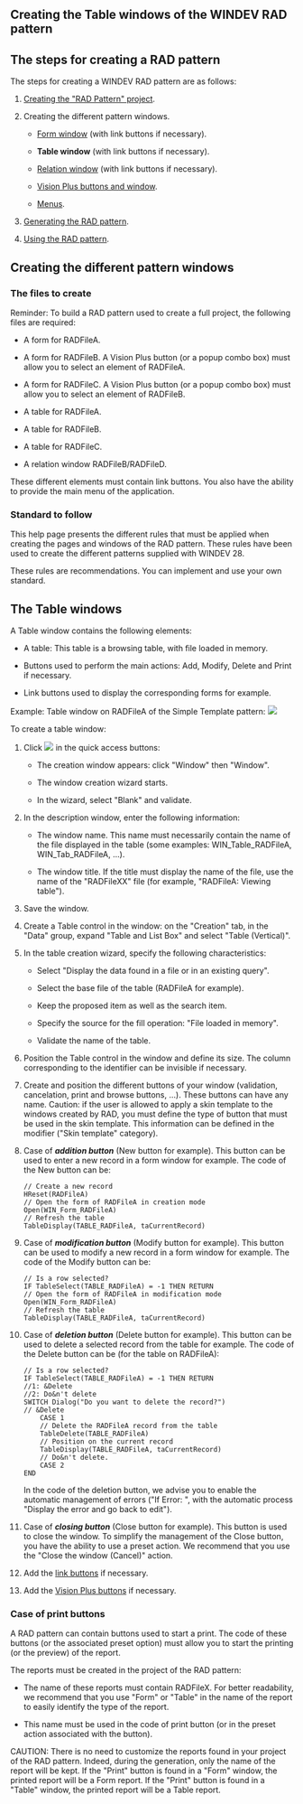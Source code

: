 


## Creating the Table windows of the WINDEV RAD pattern
			



<a name="NOTE1"></a>
<a name="NOTE1_1"></a>


## The steps for creating a RAD pattern
<a name="the_steps_for_creating_rad_pattern_ELTTEXTE000213"></a>
The steps for creating a WINDEV RAD pattern are as follows:

1. [Creating the "RAD Pattern" project](../Editeurs/2031021.md). 

2. Creating the different pattern windows.

	- [Form window](../Editeurs/2031025.md) (with link buttons if necessary). 

	- **Table window** (with link buttons if necessary). 

	- [Relation window](../Editeurs/2031027.md) (with link buttons if necessary). 

	- [Vision Plus buttons and window](../Editeurs/2031029.md). 

	- [Menus](../Editeurs/2031030.md). 




3. [Generating the RAD pattern](../Editeurs/2031023.md). 

4. [Using the RAD pattern](../Editeurs/2031024.md). 




<a name="NOTE2"></a>
<a name="NOTE2_1"></a>


## Creating the different pattern windows
<a name="creating_the_different_pattern_windows_ELTTEXTE000237"></a>


### The files to create
<a name="the_files_create_ELTPARAGRAPHE000043"></a>

Reminder: To build a RAD pattern used to create a full project, the following files are required:

- A form for RADFileA.

- A form for RADFileB. A Vision Plus button (or a popup combo box) must allow you to select an element of RADFileA.

- A form for RADFileC. A Vision Plus button (or a popup combo box) must allow you to select an element of RADFileB.

- A table for RADFileA.

- A table for RADFileB.

- A table for RADFileC.

- A relation window RADFileB/RADFileD.




These different elements must contain link buttons. You also have the ability to provide the main menu of the application.
<a name="NOTE2_2"></a>


### Standard to follow
<a name="standard_follow_ELTPARAGRAPHE000060"></a>

This help page presents the different rules that must be applied when creating the pages and windows of the RAD pattern. These rules have been used to create the different patterns supplied with WINDEV 28.

These rules are recommendations. You can implement and use your own standard.

<a name="NOTE3"></a>
<a name="NOTE3_1"></a>


## The Table windows
<a name="the_table_windows_ELTTEXTE000267"></a>
A Table window contains the following elements:

- A table: This table is a browsing table, with file loaded in memory.

- Buttons used to perform the main actions: Add, Modify, Delete and Print if necessary.

- Link buttons used to display the corresponding forms for example.  




Example: Table window on RADFileA of the Simple Template pattern: ![](https://doc.pcsoft.fr/en-US/images/image.awp?langid=3&name=Pattern_RAD_WDTable.gif)

<a name="NOTE3_2"></a>
To create a table window:

1. Click ![](https://doc.pcsoft.fr/en-US/images/image.awp?langid=3&name=ico_nouveau.gif)
 in the quick access buttons: 

	- The creation window appears: click "Window" then "Window".

	- The window creation wizard starts. 

	- In the wizard, select "Blank" and validate.




2. In the description window, enter the following information:

	- The window name. This name must necessarily contain the name of the file displayed in the table (some examples: WIN_Table_RADFileA, WIN_Tab_RADFileA, ...).

	- The window title. If the title must display the name of the file, use the name of the "RADFileXX" file (for example, "RADFileA: Viewing table").




3. Save the window.

4. Create a Table control in the window: on the "Creation" tab, in the "Data" group, expand "Table and List Box" and select "Table (Vertical)".

5. In the table creation wizard, specify the following characteristics:

	- Select "Display the data found in a file or in an existing query".

	- Select the base file of the table (RADFileA for example).

	- Keep the proposed item as well as the search item.

	- Specify the source for the fill operation: "File loaded in memory".

	- Validate the name of the table.




6. Position the Table control in the window and define its size. The column corresponding to the identifier can be invisible if necessary.

7. Create and position the different buttons of your window (validation, cancelation, print and browse buttons, ...). These buttons can have any name.
	Caution: if the user is allowed to apply a skin template to the windows created by RAD, you must define the type of button that must be used in the skin template. This information can be defined in the modifier ("Skin template" category).

8. Case of ***addition button*** (New button for example).
	This button can be used to enter a new record in a form window for example. The code of the New button can be:
	
	```wl
	// Create a new record 
	HReset(RADFileA) 
	// Open the form of RADFileA in creation mode 
	Open(WIN_Form_RADFileA)
	// Refresh the table 
	TableDisplay(TABLE_RADFileA, taCurrentRecord)
	```


9. Case of ***modification button*** (Modify button for example).
	This button can be used to modify a new record in a form window for example. The code of the Modify button can be:
	
	```wl
	// Is a row selected? 
	IF TableSelect(TABLE_RADFileA) = -1 THEN RETURN
	// Open the form of RADFileA in modification mode 
	Open(WIN_Form_RADFileA)
	// Refresh the table 
	TableDisplay(TABLE_RADFileA, taCurrentRecord)
	```


10. Case of ***deletion button*** (Delete button for example).
	This button can be used to delete a selected record from the table for example. 
	The code of the Delete button can be (for the table on RADFileA):
	
	```wl
	// Is a row selected? 
	IF TableSelect(TABLE_RADFileA) = -1 THEN RETURN
	//1: &Delete 
	//2: Do&n't delete 
	SWITCH Dialog("Do you want to delete the record?")
	// &Delete 
		CASE 1 
		// Delete the RADFileA record from the table 
		TableDelete(TABLE_RADFileA)
		// Position on the current record 
		TableDisplay(TABLE_RADFileA, taCurrentRecord)
		// Do&n't delete.
		CASE 2
	END
	```

	In the code of the deletion button, we advise you to enable the automatic management of errors ("If Error: ", with the automatic process "Display the error and go back to edit").

11. Case of ***closing button*** (Close button for example).
	This button is used to close the window. To simplify the management of the Close button, you have the ability to use a preset action. We recommend that you use the "Close the window (Cancel)" action.

12. Add the [link buttons](../Editeurs/2031028.md) if necessary.

13. Add the [Vision Plus buttons](../Editeurs/2031029.md) if necessary.



<a name="NOTE3_3"></a>


### Case of print buttons
<a name="case_print_buttons_ELTPARAGRAPHE000157"></a>

A RAD pattern can contain buttons used to start a print. The code of these buttons (or the associated preset option) must allow you to start the printing (or the preview) of the report.

The reports must be created in the project of the RAD pattern:

- The name of these reports must contain RADFileX. For better readability, we recommend that you use "Form" or "Table" in the name of the report to easily identify the type of the report.

- This name must be used in the code of print button (or in the preset action associated with the button).




CAUTION: There is no need to customize the reports found in your project of the RAD pattern. Indeed, during the generation, only the name of the report will be kept. If the "Print" button is found in a "Form" window, the printed report will be a Form report. If the "Print" button is found in a "Table" window, the printed report will be a Table report.


